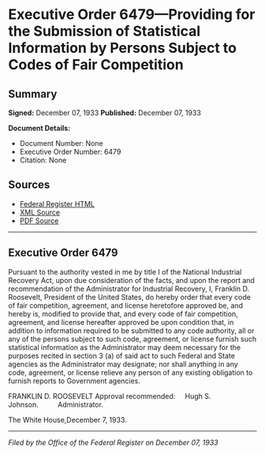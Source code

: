 # Executive Order 6479—Providing for the Submission of Statistical Information by Persons Subject to Codes of Fair Competition

## Summary

**Signed:** December 07, 1933
**Published:** December 07, 1933

**Document Details:**
- Document Number: None
- Executive Order Number: 6479
- Citation: None

## Sources
- [Federal Register HTML](https://www.presidency.ucsb.edu/documents/executive-order-6479-providing-for-the-submission-statistical-information-persons-subject)
- [XML Source](None)
- [PDF Source](None)

---

## Executive Order 6479

Pursuant to the authority vested in me by title I of the National Industrial Recovery Act, upon due consideration of the facts, and upon the report and recommendation of the Administrator for Industrial Recovery,
I, Franklin D. Roosevelt, President of the United States, do hereby order that every code of fair competition, agreement, and license heretofore approved be, and hereby is, modified to provide that, and every code of fair competition, agreement, and license hereafter approved be upon condition that, in addition to information required to be submitted to any code authority, all or any of the persons subject to such code, agreement, or license furnish such statistical information as the Administrator may deem necessary for the purposes recited in section 3 (a) of said act to such Federal and State agencies as the Administrator may designate; nor shall anything in any code, agreement, or license relieve any person of any existing obligation to furnish reports to Government agencies.

FRANKLIN D. ROOSEVELT
Approval recommended:     Hugh S. Johnson.          Administrator.

The White House,December 7, 1933.

---

*Filed by the Office of the Federal Register on December 07, 1933*

